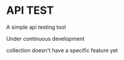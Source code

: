 # API TEST

A simple api testing tool

Under continuous development

collection doesn't have a specific feature yet
